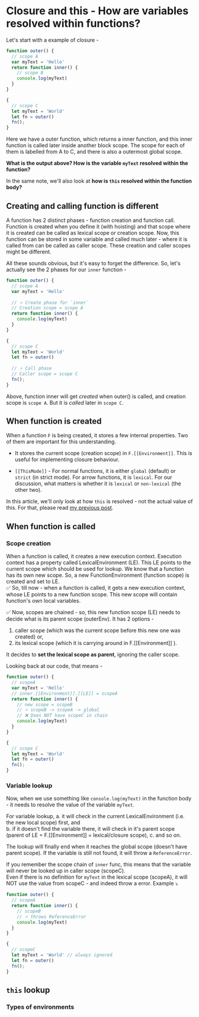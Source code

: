 

# Closure and this - How are variables resolved within functions?

Let's start with a example of closure -

```js
function outer() {
  // scope A
  var myText = 'Hello'
  return function inner() {
	// scope B
	console.log(myText)
  }
}

{
  // scope C
  let myText = 'World'
  let fn = outer()
  fn();
}
```

Here we have a outer function, which returns a inner function, and this inner function is called later inside another block scope. The scope for each of them is labelled from A to C, and there is also a outermost global scope. 


**What is the output above? How is the variable `myText` resolved within the function?**

In the same note, we'll also look at **how is `this` resolved within the function body?**

## Creating and calling function is different

A function has 2 distinct phases - function creation and function call.   
Function is created when you define it (with hoisting) and that scope where it is created can be called as lexical scope or creation scope. Now, this function can be stored in some variable and called much later - where it is called from can be called as caller scope. These creation and caller scopes might be different.

All these sounds obvious, but it's easy to forget the difference. So, let's actually see the 2 phases for our `inner` function -

```js
function outer() {
  // scope A
  var myText = 'Hello'
  
  // ⭐️ Create phase for `inner`
  // Creation scope = scope A
  return function inner() {
	console.log(myText)
  }
}

{
  // scope C
  let myText = 'World'
  let fn = outer()
  
  // ⭐️ Call phase
  // Caller scope = scope C
  fn();
}
```
Above, function inner will get *created* when outer() is called, and creation scope is `scope A`. But it is *called* later in `scope C`.


## When function is created

When a function `F` is being created, it stores a few internal properties. Two of them are important for this understanding.

* It stores the current scope (creation scope) in `F.[[Environment]]`. This is useful for implementing closure behaviour.

*  `[[ThisMode]]` - For normal functions, it is either `global` (default) or `strict` (in strict mode). For arrow functions, it is `lexical`. For our discussion, what matters is whether it is `lexical` or `non-lexical` (the other two).

In this article, we'll only look at how `this` is resolved - not the actual value of this. For that, please read [my previous post](https://blog.bendtherul.es/what-is-this-inside-foobar-ck8dzlitm01atxjs1322jz9a2).

## When function is called

### Scope creation

When a function is called, it creates a new execution context. Execution context has a property called LexicalEnvironment (LE). This LE points to the current scope which should be used for lookup. We know that a function has its own new scope. So, a new FunctionEnvironment (function scope) is created and set to LE.  
✅ So, till now - when a function is called, it gets a new execution context, whose LE points to a new function scope. This new scope will contain function's own local variables.

✅ Now, scopes are chained - so, this new function scope (LE) needs to decide what is its parent scope (outerEnv). It has 2 options -  
1. caller scope (which was the current scope before this new one was created) or,
2. its lexical scope (which it is carrying around in F.[[Environment]] ).

It decides to **set the lexical scope as parent**, ignoring the caller scope. 

Looking back at our code, that means -
```js
function outer() {
  // scopeA
  var myText = 'Hello'
  // inner.[[Environment]].[[LE]] = scopeA
  return function inner() {
	// new scope = scopeB
	// ⭐️ scopeB -> scopeA -> global
	// ❌ Does NOT have scopeC in chain
	console.log(myText)
  }
}

{
  // scope C
  let myText = 'World'
  let fn = outer()
  fn();
}
```

### Variable lookup

Now, when we use something like `console.log(myText)` in the function body - it needs to resolve the value of the variable `myText`.

For variable lookup, 
a. it will check in the current LexicalEnvironment (i.e. the new local scope) first, and  
b. if it doesn't find the variable there, it will check in it's parent scope (parent of LE = F.[[Environment]] = lexical/closure scope),
c. and so on.

The lookup will finally end when it reaches the global scope (doesn't have parent scope). If the variable is still not found, it will throw a `ReferenceError`.

If you remember the scope chain of `inner` func, this means that the variable will never be looked up in caller scope (scopeC).  
Even if there is no definition for `myText` in the lexical scope (scopeA), it will NOT use the value from scopeC - and indeed throw a error. Example ⤵️

```js
function outer() {
  // scopeA
  return function inner() {
	// scopeB
	// ⭐️ throws ReferenceError
	console.log(myText)
  }
}

{
  // scopeC
  let myText = 'World' // always ignored
  let fn = outer()
  fn();
}
```

## `this` lookup



### Types of environments


<!--stackedit_data:
eyJoaXN0b3J5IjpbLTE5Mjc5ODY3OTMsMTU4MDk1NzI0Niw3Nz
A4NDkxOTYsLTkyMjg3MzcwOCwtMjA5NzM0MjMzNiw0MTI1Njc1
NTYsLTM4MDM1Mjk1MywxOTgyODMzNjcsLTg4NjI4Mjg1NSwxNz
kyOTcyNDU0LDE0MzMxNzA4OTQsLTk4NjUwMzc2OSwtNTU3NTUz
NDIwLDE0Nzk4NzIxNTcsODAwNzgzMjkxLDE3NTE2NDYzNTYsLT
E3ODY0ODc0MjAsNTc5ODQxMzUyLC0xOTc1MDcyNjk2LC0xNjYy
MzE2OTU2XX0=
-->